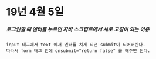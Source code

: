 # 19년 4월 5일

##### 로그인할 때 엔터를 누르면 자바 스크립트에서 새로 고침이 되는 이유
	input 태그에서 text 에서 엔터를 치게 되면 submit이 되어버린다.
	따라서 form 태그 안에 onsubmit="return false" 를 해주면 된다.
